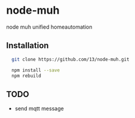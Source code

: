 # node-muh
node muh unified homeautomation

## Installation
```bash
  git clone https://github.com/13/node-muh.git

  npm install --save
  npm rebuild
```

## TODO
* send mqtt message

